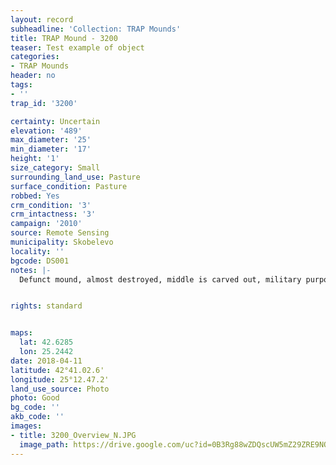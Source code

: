 ```yaml
---
layout: record
subheadline: 'Collection: TRAP Mounds'
title: TRAP Mound - 3200
teaser: Test example of object
categories:
- TRAP Mounds
header: no
tags:
- ''
trap_id: '3200'

certainty: Uncertain
elevation: '489'
max_diameter: '25'
min_diameter: '17'
height: '1'
size_category: Small
surrounding_land_use: Pasture
surface_condition: Pasture
robbed: Yes
crm_condition: '3'
crm_intactness: '3'
campaign: '2010'
source: Remote Sensing
municipality: Skobelevo
locality: ''
bgcode: DS001
notes: |-
  Defunct mound, almost destroyed, middle is carved out, military purpose ?.


rights: standard


maps:
  lat: 42.6285
  lon: 25.2442
date: 2018-04-11
latitude: 42°41.02.6'
longitude: 25°12.47.2'
land_use_source: Photo
photo: Good
bg_code: ''
akb_code: ''
images:
- title: 3200_Overview_N.JPG
  image_path: https://drive.google.com/uc?id=0B3Rg88wZDQscUW5mZ29ZRE9NOGM
---
```

